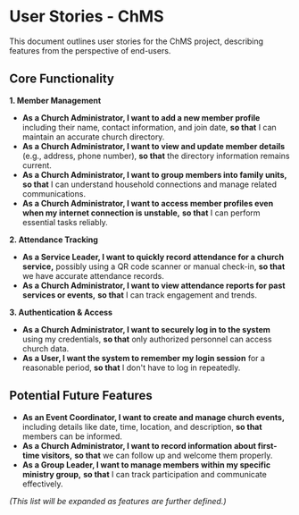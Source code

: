 # User Stories - ChMS

This document outlines user stories for the ChMS project, describing features from the perspective of end-users.

## Core Functionality

**1. Member Management**

- **As a Church Administrator, I want to add a new member profile** including their name, contact information, and join date, **so that** I can maintain an accurate church directory.
- **As a Church Administrator, I want to view and update member details** (e.g., address, phone number), **so that** the directory information remains current.
- **As a Church Administrator, I want to group members into family units,** **so that** I can understand household connections and manage related communications.
- **As a Church Administrator, I want to access member profiles even when my internet connection is unstable,** **so that** I can perform essential tasks reliably.

**2. Attendance Tracking**

- **As a Service Leader, I want to quickly record attendance for a church service,** possibly using a QR code scanner or manual check-in, **so that** we have accurate attendance records.
- **As a Church Administrator, I want to view attendance reports for past services or events,** **so that** I can track engagement and trends.

**3. Authentication & Access**

- **As a Church Administrator, I want to securely log in to the system** using my credentials, **so that** only authorized personnel can access church data.
- **As a User, I want the system to remember my login session** for a reasonable period, **so that** I don't have to log in repeatedly.

## Potential Future Features

- **As an Event Coordinator, I want to create and manage church events,** including details like date, time, location, and description, **so that** members can be informed.
- **As a Church Administrator, I want to record information about first-time visitors,** **so that** we can follow up and welcome them properly.
- **As a Group Leader, I want to manage members within my specific ministry group,** **so that** I can track participation and communicate effectively.

_(This list will be expanded as features are further defined.)_
